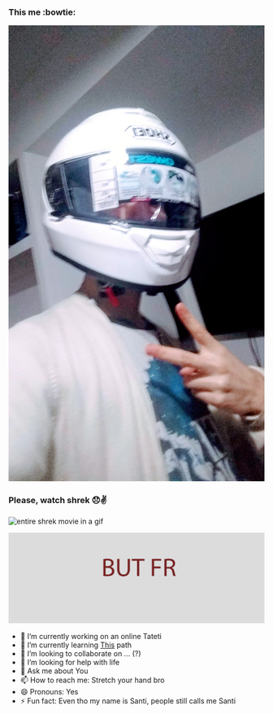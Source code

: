 ### This me :bowtie:
![its a me picture](me.png)

### Please, watch shrek 😞✌
![entire shrek movie in a gif](shrek.png)

![fr](fr.png)
- 🔭 I’m currently working on an online Tateti
- 🌱 I’m currently learning [This](https://roadmap.sh/backend) path
- 👯 I’m looking to collaborate on ... (?)
- 🤔 I’m looking for help with life
- 💬 Ask me about You
- 📫 How to reach me: Stretch your hand bro
- 😄 Pronouns: Yes
- ⚡ Fun fact: Even tho my name is Santi, people still calls me Santi 

